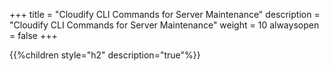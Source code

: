 +++
title = "Cloudify CLI Commands for Server Maintenance"
description = "Cloudify CLI Commands for Server Maintenance"
weight = 10
alwaysopen = false
+++

{{%children style="h2" description="true"%}}
